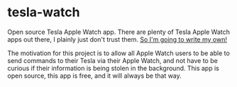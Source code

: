 # tesla-watch

Open source Tesla Apple Watch app. There are plenty of Tesla Apple Watch apps out there, I plainly just don't trust them. [So I'm going to write my own!](./media/bender.png)

The motivation for this project is to allow all Apple Watch users to be able to send commands to their Tesla via their Apple Watch, and not have to be curious if their information is being stolen in the background. This app is open source, this app is free, and it will always be that way.
